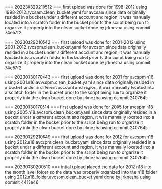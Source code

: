 === 202230329210512 ===
first upload was done for 1998-2012 using 1998-2012.avcsam.clean_bucket.yaml for avcsam 
since data originally resided in a bucket under a different account and region, it was manually located into a scratch folder in the bucket prior to the script being run to organize it properly into the clean bucket
done by jrknezha using commit 74e57f2

===  20230329210542 ===
first upload was done for 2001-2012 using 2001-2012.avcspm.clean_bucket.yaml for avcspm
since data originally resided in a bucket under a different account and region, it was manually located into a scratch folder in the bucket prior to the script being run to organize it properly into the clean bucket
done by jrknezha using commit 74e57f2

=== 20230330170443 ===
first upload was done for 2001 for avcspm n16 using 2001.n16.avvcspm.clean_bucket.yaml
since data originally resided in a bucket under a different account and region, it was manually located into a scratch folder in the bucket prior to the script being run to organize it properly into the clean bucket
done by jrknezha using commit 240764b

=== 20230330170514 ===
first upload was done for 2005 for avcspm n18 using 2005.n18.avcspm.clean_bucket.yaml
since data originally resided in a bucket under a different account and region, it was manually located into a scratch folder in the bucket prior to the script being run to organize it properly into the clean bucket
done by jrknezha using commit 240764b

=== 20230329210649 ===
first upload was done for 2012 for avcspm n18 using 2012.n18.avcspm.clean_bucket.yaml
since data originally resided in a bucket under a different account and region, it was manually located into a scratch folder in the bucket prior to the script being run to organize it properly into the clean bucket
done by jrknezha using commit 240764b

=== 20230330200510 ===
intial upload placed the data for 2012 n18 into the month level folder so the data was properly organized into the n18 folder using 2012.n18_folder.avcspm.clean_bucket.yaml
done by jrknezha using commit 4415e46



